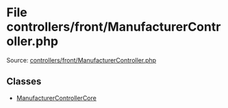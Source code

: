 File controllers/front/ManufacturerController.php
=========
Source: [controllers/front/ManufacturerController.php](https://github.com/PrestaShop/PrestaShop/blob/1.6.1.1/controllers/front/ManufacturerController.php)


Classes
-------

* [ManufacturerControllerCore](class.ManufacturerControllerCore.md)

